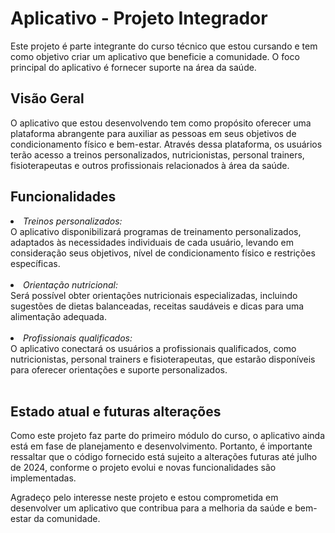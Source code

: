 # Aplicativo - Projeto Integrador

Este projeto é parte integrante do curso técnico que estou cursando e tem como objetivo criar um aplicativo que beneficie a comunidade. O foco principal do aplicativo é fornecer suporte na área da saúde.

## Visão Geral 

O aplicativo que estou desenvolvendo tem como propósito oferecer uma plataforma abrangente para auxiliar as pessoas em seus objetivos de condicionamento físico e bem-estar. Através dessa plataforma, os usuários terão acesso a treinos personalizados, nutricionistas, personal trainers, fisioterapeutas e outros profissionais relacionados à área da saúde.

## Funcionalidades

<li><i>Treinos personalizados:</i></li>
O aplicativo disponibilizará programas de treinamento personalizados, adaptados às necessidades individuais de cada usuário, levando em consideração seus objetivos, nível de condicionamento físico e restrições específicas.
<br>
</br>
<li><i>Orientação nutricional:</i></li>
Será possível obter orientações nutricionais especializadas, incluindo sugestões de dietas balanceadas, receitas saudáveis e dicas para uma alimentação adequada.
<br>
</br>
<li><i>Profissionais qualificados:</i></li> O aplicativo conectará os usuários a profissionais qualificados, como nutricionistas, personal trainers e fisioterapeutas, que estarão disponíveis para oferecer orientações e suporte personalizados.
<br>
</br>

## Estado atual e futuras alterações

Como este projeto faz parte do primeiro módulo do curso, o aplicativo ainda está em fase de planejamento e desenvolvimento. Portanto, é importante ressaltar que o código fornecido está sujeito a alterações futuras até julho de 2024, conforme o projeto evolui e novas funcionalidades são implementadas.

Agradeço pelo interesse neste projeto e estou comprometida em desenvolver um aplicativo que contribua para a melhoria da saúde e bem-estar da comunidade.
